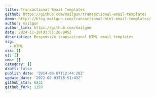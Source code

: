 ```yaml
---
title: Transactional Email Templates
github: https://github.com/mailgun/transactional-email-templates
demo: https://blog.mailgun.com/transactional-html-email-templates/
author: mailgun
author_link: https://github.com/mailgun
date: 2024-11-28T03:51:26.849Z
description: Responsive transactional HTML email templates
ssg:
  - HTML
css: []
ui: []
cms: []
category: []
draft: false
publish_date: '2014-08-07T12:44:28Z'
update_date: '2022-02-03T15:51:43Z'
github_star: 6931
github_fork: 1150
---
```

